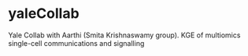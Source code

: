 # yaleCollab
Yale Collab with Aarthi (Smita Krishnaswamy group). KGE of multiomics single-cell communications and signalling
